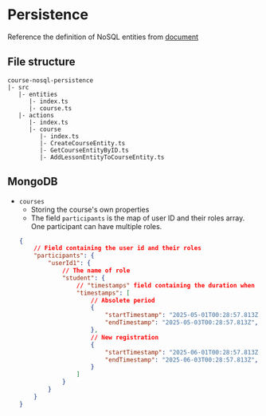
# Persistence

Reference the definition of NoSQL entities from [document](../../mongodb/index.md)

## File structure

```
course-nosql-persistence
|- src
   |- entities
      |- index.ts
      |- course.ts
   |- actions
      |- index.ts
      |- course
         |- index.ts
         |- CreateCourseEntity.ts
         |- GetCourseEntityByID.ts
         |- AddLessonEntityToCourseEntity.ts
```

## MongoDB
- `courses`
    - Storing the course's own properties
    - The field `participants` is the map of user ID and their roles array. One participant can have multiple roles.
    ```json
    {
        // Field containing the user id and their roles
        "participants": {
            "userId1": {
                // The name of role
                "student": {
                    // "timestamps" field containing the duration when this role is valid
                    "timestamps": [
                        // Absolete period
                        {
                            "startTimestamp": "2025-05-01T00:28:57.813Z",
                            "endTimestamp": "2025-05-03T00:28:57.813Z",
                        },
                        // New registration
                        {
                            "startTimestamp": "2025-06-01T00:28:57.813Z",
                            "endTimestamp": "2025-06-03T00:28:57.813Z",
                        }
                    ]
                }
            }
        }
    }
    ```
